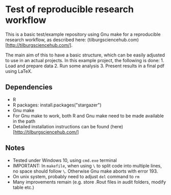 # Test of reproducible research workflow 

This is a basic test/example repository using Gnu make for a reproducible research workflow, as described here: (tilburgsciencehub.com)[http://tilburgsciencehub.com/]. 

The main aim of this to have a basic structure, which can be easily adjusted to use in an actual projects.  In this example project, the following is done: 
	1. Load and prepare data
	2. Run some analysis
	3. Present results in a final pdf using LaTeX.  

## Dependencies
- R 
- R packages: 
	install.packages("stargazer")
- Gnu make 
- For Gnu make to work, both R and Gnu make need to be made available in the path 
- Detailed installation instructions can be found (here)[http://tilburgsciencehub.com/]


## Notes
- Tested under Windows 10, using `cmd.exe` terminal 
- IMPORTANT: In `makefile`, when using `\` to split code into multiple lines, no space should follow `\`. Otherwise Gnu make aborts with error 193. 
- On unix system, probably need to adjust `del` command to `rm`
- Many improvements remain (e.g. store .Rout files in audit folders, modify table etc.) 
